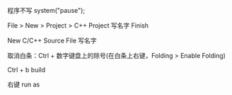 
程序不写 system("pause");

File > New > Project > C++ Project  写名字  Finish  

New C/C++ Source File  写名字  

取消白条：Ctrl + 数字键盘上的除号(在白条上右键，Folding > Enable Folding)

Ctrl + b  build  

右键 run as  

